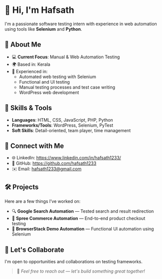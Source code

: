 # 👋 Hi, I'm Hafsath

I'm a passionate software testing intern with experience in web automation using tools like **Selenium** and **Python**.

## 💼 About Me

- 💻 **Current Focus**: Manual & Web Automation Testing
- 🌍 Based in: Kerala
- 🎯 Experienced in:
  - Automated web testing with Selenium
  - Functional and UI testing
  - Manual testing processes and test case writing
  - WordPress web development

## 🧠 Skills & Tools

- **Languages**: HTML, CSS, JavaScript, PHP, Python
- **Frameworks/Tools**: WordPress, Selenium, PyTest
- **Soft Skills**: Detail-oriented, team player, time management

## 🔗 Connect with Me

- 🌐 LinkedIn: https://www.linkedin.com/in/hafsath1233/
- 💼 GitHub: https://github.com/hafsath1233
- ✉️ Email: hafsath1233@gmail.com

## 🛠️ Projects

Here are a few things I’ve worked on:

- 🔍 **Google Search Automation** — Tested search and result redirection
- 🛒 **Spree Commerce Automation** — End-to-end product checkout testing
- 🧪 **BrowserStack Demo Automation** — Functional UI automation using Selenium

## 🤝 Let's Collaborate

I'm open to opportunities and collaborations on testing frameworks.

> 📌 *Feel free to reach out — let's build something great together!*
